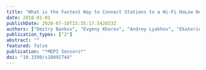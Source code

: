 ```yaml
---
title: "What is the Fastest Way to Connect Stations to a Wi-Fi HaLow Network?"
date: 2018-01-01
publishDate: 2020-07-18T15:35:17.542653Z
authors: ["Dmitry Bankov", "Evgeny Khorov", "Andrey Lyakhov", "Ekaterina Stepanova", "Le Tian", "Jeroen Famaey"]
publication_types: ["2"]
abstract: ""
featured: false
publication: "*MDPI Sensors*"
doi: "10.3390/s18092744"
---
```


